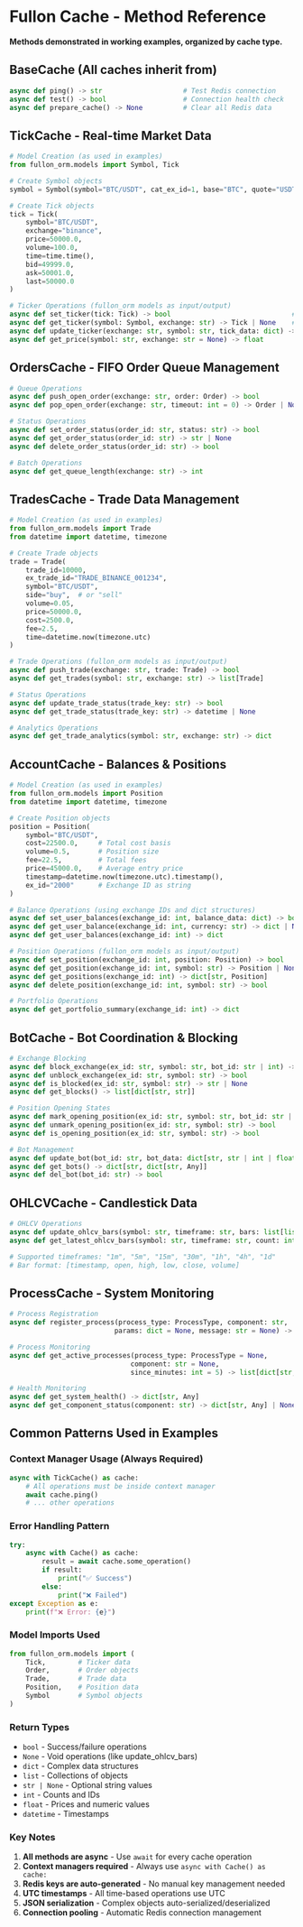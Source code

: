 # Fullon Cache - Method Reference

**Methods demonstrated in working examples, organized by cache type.**

## BaseCache (All caches inherit from)

```python
async def ping() -> str                    # Test Redis connection
async def test() -> bool                   # Connection health check
async def prepare_cache() -> None          # Clear all Redis data
```

## TickCache - Real-time Market Data

```python
# Model Creation (as used in examples)
from fullon_orm.models import Symbol, Tick

# Create Symbol objects
symbol = Symbol(symbol="BTC/USDT", cat_ex_id=1, base="BTC", quote="USDT")

# Create Tick objects
tick = Tick(
    symbol="BTC/USDT",
    exchange="binance",
    price=50000.0,
    volume=100.0,
    time=time.time(),
    bid=49999.0,
    ask=50001.0,
    last=50000.0
)

# Ticker Operations (fullon_orm models as input/output)
async def set_ticker(tick: Tick) -> bool                              # Set ticker using Tick object only
async def get_ticker(symbol: Symbol, exchange: str) -> Tick | None    # Get ticker for symbol/exchange
async def update_ticker(exchange: str, symbol: str, tick_data: dict) -> bool
async def get_price(symbol: str, exchange: str = None) -> float
```

## OrdersCache - FIFO Order Queue Management

```python
# Queue Operations
async def push_open_order(exchange: str, order: Order) -> bool
async def pop_open_order(exchange: str, timeout: int = 0) -> Order | None

# Status Operations
async def set_order_status(order_id: str, status: str) -> bool
async def get_order_status(order_id: str) -> str | None
async def delete_order_status(order_id: str) -> bool

# Batch Operations
async def get_queue_length(exchange: str) -> int
```

## TradesCache - Trade Data Management

```python
# Model Creation (as used in examples)
from fullon_orm.models import Trade
from datetime import datetime, timezone

# Create Trade objects
trade = Trade(
    trade_id=10000,
    ex_trade_id="TRADE_BINANCE_001234",
    symbol="BTC/USDT",
    side="buy",  # or "sell"
    volume=0.05,
    price=50000.0,
    cost=2500.0,
    fee=2.5,
    time=datetime.now(timezone.utc)
)

# Trade Operations (fullon_orm models as input/output)
async def push_trade(exchange: str, trade: Trade) -> bool
async def get_trades(symbol: str, exchange: str) -> list[Trade]

# Status Operations
async def update_trade_status(trade_key: str) -> bool
async def get_trade_status(trade_key: str) -> datetime | None

# Analytics Operations
async def get_trade_analytics(symbol: str, exchange: str) -> dict
```

## AccountCache - Balances & Positions

```python
# Model Creation (as used in examples)
from fullon_orm.models import Position
from datetime import datetime, timezone

# Create Position objects
position = Position(
    symbol="BTC/USDT",
    cost=22500.0,     # Total cost basis
    volume=0.5,       # Position size
    fee=22.5,         # Total fees
    price=45000.0,    # Average entry price
    timestamp=datetime.now(timezone.utc).timestamp(),
    ex_id="2000"      # Exchange ID as string
)

# Balance Operations (using exchange IDs and dict structures)
async def set_user_balances(exchange_id: int, balance_data: dict) -> bool
async def get_user_balance(exchange_id: int, currency: str) -> dict | None
async def get_user_balances(exchange_id: int) -> dict

# Position Operations (fullon_orm models as input/output)
async def set_position(exchange_id: int, position: Position) -> bool
async def get_position(exchange_id: int, symbol: str) -> Position | None
async def get_positions(exchange_id: int) -> dict[str, Position]
async def delete_position(exchange_id: int, symbol: str) -> bool

# Portfolio Operations
async def get_portfolio_summary(exchange_id: int) -> dict
```

## BotCache - Bot Coordination & Blocking

```python
# Exchange Blocking
async def block_exchange(ex_id: str, symbol: str, bot_id: str | int) -> bool
async def unblock_exchange(ex_id: str, symbol: str) -> bool
async def is_blocked(ex_id: str, symbol: str) -> str | None
async def get_blocks() -> list[dict[str, str]]

# Position Opening States
async def mark_opening_position(ex_id: str, symbol: str, bot_id: str | int) -> bool
async def unmark_opening_position(ex_id: str, symbol: str) -> bool
async def is_opening_position(ex_id: str, symbol: str) -> bool

# Bot Management
async def update_bot(bot_id: str, bot_data: dict[str, str | int | float]) -> bool
async def get_bots() -> dict[str, dict[str, Any]]
async def del_bot(bot_id: str) -> bool
```

## OHLCVCache - Candlestick Data

```python
# OHLCV Operations
async def update_ohlcv_bars(symbol: str, timeframe: str, bars: list[list[float]]) -> None
async def get_latest_ohlcv_bars(symbol: str, timeframe: str, count: int) -> list[list[float]]

# Supported timeframes: "1m", "5m", "15m", "30m", "1h", "4h", "1d"
# Bar format: [timestamp, open, high, low, close, volume]
```

## ProcessCache - System Monitoring

```python
# Process Registration
async def register_process(process_type: ProcessType, component: str,
                          params: dict = None, message: str = None) -> str

# Process Monitoring
async def get_active_processes(process_type: ProcessType = None,
                              component: str = None,
                              since_minutes: int = 5) -> list[dict[str, Any]]

# Health Monitoring
async def get_system_health() -> dict[str, Any]
async def get_component_status(component: str) -> dict[str, Any] | None
```

## Common Patterns Used in Examples

### Context Manager Usage (Always Required)
```python
async with TickCache() as cache:
    # All operations must be inside context manager
    await cache.ping()
    # ... other operations
```

### Error Handling Pattern
```python
try:
    async with Cache() as cache:
        result = await cache.some_operation()
        if result:
            print("✅ Success")
        else:
            print("❌ Failed")
except Exception as e:
    print(f"❌ Error: {e}")
```

### Model Imports Used
```python
from fullon_orm.models import (
    Tick,        # Ticker data
    Order,       # Order objects
    Trade,       # Trade data
    Position,    # Position data
    Symbol       # Symbol objects
)
```

### Return Types
- `bool` - Success/failure operations
- `None` - Void operations (like update_ohlcv_bars)
- `dict` - Complex data structures
- `list` - Collections of objects
- `str | None` - Optional string values
- `int` - Counts and IDs
- `float` - Prices and numeric values
- `datetime` - Timestamps

### Key Notes
1. **All methods are async** - Use `await` for every cache operation
2. **Context managers required** - Always use `async with Cache() as cache:`
3. **Redis keys are auto-generated** - No manual key management needed
4. **UTC timestamps** - All time-based operations use UTC
5. **JSON serialization** - Complex objects auto-serialized/deserialized
6. **Connection pooling** - Automatic Redis connection management
